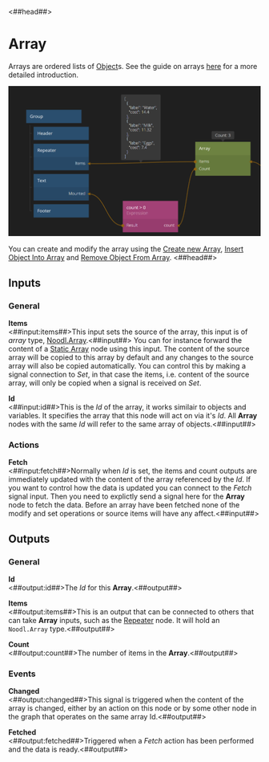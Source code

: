 <##head##>
# Array

Arrays are ordered lists of [Object](/nodes/data/object/object/)s. See the guide on arrays [here](/guides/arrays) for a more detailed introduction.

![](array.png ':class=ndl-image large')

You can create and modify the array using the [Create new Array](/nodes/data/array/create-new-array/), [Insert Object Into Array](/nodes/data/array/insert-into-array/) and [Remove Object From Array](/nodes/data/array/remove-from-array/).
<##head##>
## Inputs

### General

**Items**  
<##input:items##>This input sets the source of the array, this input is of *array* type, [Noodl.Array](/javascript-api/noodl-array.md).<##input##> You can for instance forward the content of a [Static Array](/nodes/data/array/static-array/) node using this input. The content of the source array will be copied to this array by default and any changes to the source array will also be copied automatically. You can control this by making a signal connection to *Set*, in that case the items, i.e. content of the source array, will only be copied when a signal is received on *Set*. 

**Id**  
<##input:id##>This is the *Id* of the array, it works similair to objects and variables. It specifies the array that this node will act on via it's *Id*. All **Array** nodes with the same _Id_ will refer to the same array of objects.<##input##>

### Actions

**Fetch**  
<##input:fetch##>Normally when _Id_ is set, the items and count outputs are immediately updated with the content of the array referenced by the *Id*. If you want to control how the data is updated you can connect to the _Fetch_ signal input. Then you need to explictly send a signal here for the **Array** node to fetch the data. Before an array have been fetched none of the modify and set operations or source items will have any affect.<##input##>

## Outputs

### General

**Id**  
<##output:id##>The _Id_ for this **Array**.<##output##>

**Items**  
<##output:items##>This is an output that can be connected to others that can take **Array** inputs, such as the [Repeater](/nodes/ui-elements/repeater/) node. It will hold an `Noodl.Array` type.<##output##>

**Count**  
<##output:count##>The number of items in the **Array**.<##output##>

### Events

**Changed**  
<##output:changed##>This signal is triggered when the content of the array is changed, either by an action on this node or by some other node in the graph that operates on the same array Id.<##output##>

**Fetched**  
<##output:fetched##>Triggered when a _Fetch_ action has been performed and the data is ready.<##output##>

 </div>
